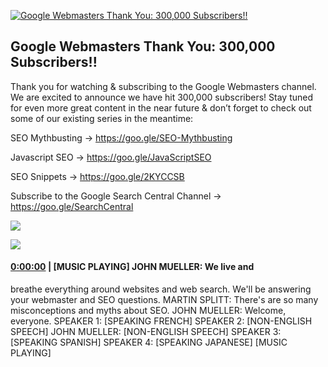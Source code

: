 [![Google Webmasters Thank You: 300,000 Subscribers!!](https://i.ytimg.com/vi/JL3QIe3BDo4/maxresdefault.jpg)](https://www.youtube.com/watch?v=JL3QIe3BDo4)

## Google Webmasters Thank You: 300,000 Subscribers!!

Thank you for watching & subscribing to the Google Webmasters channel. We are excited to announce we have hit 300,000 subscribers! Stay tuned for even more great content in the near future & don’t forget to check out some of our existing series in the meantime:



SEO Mythbusting → https://goo.gle/SEO-Mythbusting 

Javascript SEO → https://goo.gle/JavaScriptSEO 

SEO Snippets → https://goo.gle/2KYCCSB 



Subscribe to the Google Search Central Channel → https://goo.gle/SearchCentral



![](https://i.ytimg.com/vi/JL3QIe3BDo4/maxres1.jpg)



![](https://i.ytimg.com/vi/JL3QIe3BDo4/maxres2.jpg)



#### [0:00:00](https://www.youtube.com/watch?v=JL3QIe3BDo4&t=0) |  [MUSIC PLAYING] JOHN MUELLER: We live and

breathe everything around websites and web search. We'll be answering your webmaster and SEO questions. MARTIN SPLITT: There's are so many misconceptions and myths about SEO. JOHN MUELLER: Welcome, everyone. SPEAKER 1: [SPEAKING FRENCH] SPEAKER 2: [NON-ENGLISH SPEECH] JOHN MUELLER: [NON-ENGLISH SPEECH] SPEAKER 3: [SPEAKING SPANISH] SPEAKER 4: [SPEAKING JAPANESE] [MUSIC PLAYING]  